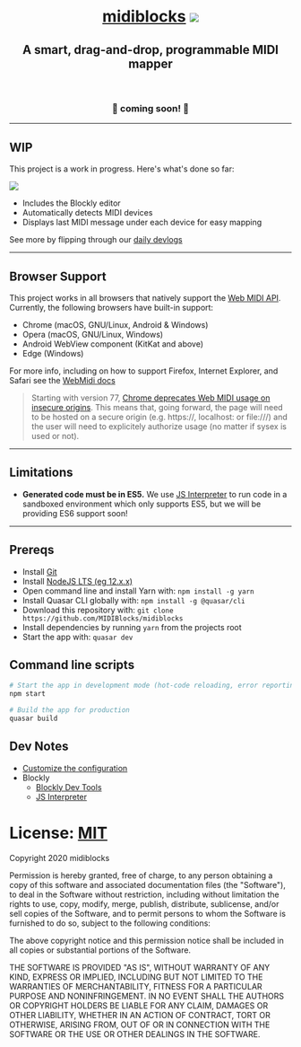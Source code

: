 <div align="center">
  <h1><a href="https://midiblocks.com">midiblocks</a> <a href="https://github.com/google/blockly"><img src="https://tinyurl.com/built-on-blockly"></a></h1>
  <h2>A smart, drag-and-drop, programmable MIDI mapper</h2>
  <br>
  <h3>🚧 coming soon! 🚧</h3>
</div>

---

## WIP

This project is a work in progress. Here's what's done so far:

![](https://149476186.v2.pressablecdn.com/wp-content/uploads/2020/08/Annotation-2020-08-26-233851-1024x565.jpg)

- Includes the Blockly editor
- Automatically detects MIDI devices
- Displays last MIDI message under each device for easy mapping

See more by flipping through our [daily devlogs](https://midiblocks.com/dailies)

---

## Browser Support
This project works in all browsers that natively support the [Web MIDI API](https://webaudio.github.io/web-midi-api/). Currently, the following browsers have built-in support:

- Chrome (macOS, GNU/Linux, Android & Windows)
- Opera (macOS, GNU/Linux, Windows)
- Android WebView component (KitKat and above)
- Edge (Windows)

For more info, including on how to support Firefox, Internet Explorer, and Safari see the [WebMidi docs](https://github.com/djipco/webmidi#browser-support)

> Starting with version 77, [Chrome deprecates Web MIDI usage on insecure origins](https://www.chromestatus.com/feature/5138066234671104). This means that, going forward, the page will need to be hosted on a secure origin (e.g. https://, localhost: or file:///) and the user will need to explicitely authorize usage (no matter if sysex is used or not).

---

## Limitations

- **Generated code must be in ES5.** We use [JS Interpreter](https://github.com/NeilFraser/JS-Interpreter) to run code in a sandboxed environment which only supports ES5, but we will be providing ES6 support soon!

---

## Prereqs
- Install [Git](https://git-scm.com/downloads)
- Install [NodeJS LTS (eg 12.x.x)](https://nodejs.org/en/)
- Open command line and install Yarn with: `npm install -g yarn`
- Install Quasar CLI globally with: `npm install -g @quasar/cli`
- Download this repository with: `git clone https://github.com/MIDIBlocks/midiblocks`
- Install dependencies by running `yarn` from the projects root
- Start the app with: `quasar dev`

## Command line scripts
```bash
# Start the app in development mode (hot-code reloading, error reporting, etc.)
npm start

# Build the app for production
quasar build
```

## Dev Notes
- [Customize the configuration](https://quasar.dev/quasar-cli/quasar-conf-js)
- Blockly
  - [Blockly Dev Tools](https://blockly-demo.appspot.com/static/demos/blockfactory/index.html)
  - [JS Interpreter](https://neil.fraser.name/software/JS-Interpreter/docs.html)


# License: [MIT](https://opensource.org/licenses/MIT)

Copyright 2020 midiblocks

Permission is hereby granted, free of charge, to any person obtaining a copy of this software and associated documentation files (the "Software"), to deal in the Software without restriction, including without limitation the rights to use, copy, modify, merge, publish, distribute, sublicense, and/or sell copies of the Software, and to permit persons to whom the Software is furnished to do so, subject to the following conditions:

The above copyright notice and this permission notice shall be included in all copies or substantial portions of the Software.

THE SOFTWARE IS PROVIDED "AS IS", WITHOUT WARRANTY OF ANY KIND, EXPRESS OR IMPLIED, INCLUDING BUT NOT LIMITED TO THE WARRANTIES OF MERCHANTABILITY, FITNESS FOR A PARTICULAR PURPOSE AND NONINFRINGEMENT. IN NO EVENT SHALL THE AUTHORS OR COPYRIGHT HOLDERS BE LIABLE FOR ANY CLAIM, DAMAGES OR OTHER LIABILITY, WHETHER IN AN ACTION OF CONTRACT, TORT OR OTHERWISE, ARISING FROM, OUT OF OR IN CONNECTION WITH THE SOFTWARE OR THE USE OR OTHER DEALINGS IN THE SOFTWARE.